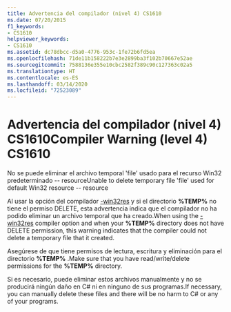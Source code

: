 ```yaml
---
title: Advertencia del compilador (nivel 4) CS1610
ms.date: 07/20/2015
f1_keywords:
- CS1610
helpviewer_keywords:
- CS1610
ms.assetid: dc78dbcc-d5a0-4776-953c-1fe72b6fd5ea
ms.openlocfilehash: 71de11b158222b7e3e2899ba3f102b70667e52ae
ms.sourcegitcommit: 7588136e355e10cbc2582f389c90c127363c02a5
ms.translationtype: HT
ms.contentlocale: es-ES
ms.lasthandoff: 03/14/2020
ms.locfileid: "72523089"
---
```

# <a name="compiler-warning-level-4-cs1610"></a><span data-ttu-id="e3ea8-102">Advertencia del compilador (nivel 4) CS1610</span><span class="sxs-lookup"><span data-stu-id="e3ea8-102">Compiler Warning (level 4) CS1610</span></span>
<span data-ttu-id="e3ea8-103">No se puede eliminar el archivo temporal 'file' usado para el recurso Win32 predeterminado -- resource</span><span class="sxs-lookup"><span data-stu-id="e3ea8-103">Unable to delete temporary file 'file' used for default Win32 resource -- resource</span></span>  
  
 <span data-ttu-id="e3ea8-104">Al usar la opción del compilador [-win32res](../compiler-options/win32res-compiler-option.md) y si el directorio **%TEMP%** no tiene el permiso DELETE, esta advertencia indica que el compilador no ha podido eliminar un archivo temporal que ha creado.</span><span class="sxs-lookup"><span data-stu-id="e3ea8-104">When using the [-win32res](../compiler-options/win32res-compiler-option.md) compiler option and when your **%TEMP%** directory does not have DELETE permission, this warning indicates that the compiler could not delete a temporary file that it created.</span></span>  
  
 <span data-ttu-id="e3ea8-105">Asegúrese de que tiene permisos de lectura, escritura y eliminación para el directorio **%TEMP%** .</span><span class="sxs-lookup"><span data-stu-id="e3ea8-105">Make sure that you have read/write/delete permissions for the **%TEMP%** directory.</span></span>  
  
 <span data-ttu-id="e3ea8-106">Si es necesario, puede eliminar estos archivos manualmente y no se producirá ningún daño en C# ni en ninguno de sus programas.</span><span class="sxs-lookup"><span data-stu-id="e3ea8-106">If necessary, you can manually delete these files and there will be no harm to C# or any of your programs.</span></span>
